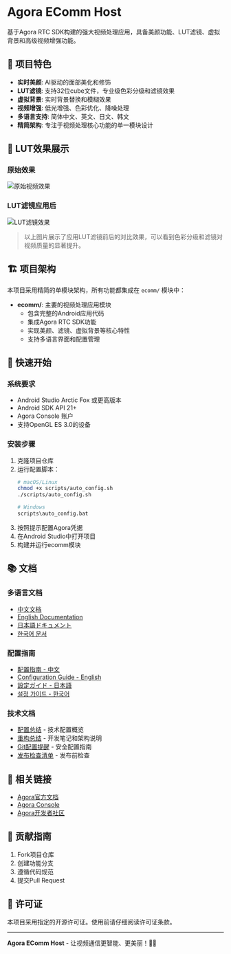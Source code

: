 # Agora EComm Host

基于Agora RTC SDK构建的强大视频处理应用，具备美颜功能、LUT滤镜、虚拟背景和高级视频增强功能。

## 🌟 项目特色

- **实时美颜**: AI驱动的面部美化和修饰
- **LUT滤镜**: 支持32位cube文件，专业级色彩分级和滤镜效果
- **虚拟背景**: 实时背景替换和模糊效果
- **视频增强**: 低光增强、色彩优化、降噪处理
- **多语言支持**: 简体中文、英文、日文、韩文
- **精简架构**: 专注于视频处理核心功能的单一模块设计

## 📸 LUT效果展示

### 原始效果
![原始视频效果](docs/imgs/Screenshot_20250811-170043_EComm%20Video%20Process%20Extension.jpg)

### LUT滤镜应用后
![LUT滤镜效果](docs/imgs/Screenshot_20250811-170112_EComm%20Video%20Process%20Extension.jpg)

> 以上图片展示了应用LUT滤镜前后的对比效果，可以看到色彩分级和滤镜对视频质量的显著提升。

## 🏗️ 项目架构

本项目采用精简的单模块架构，所有功能都集成在 `ecomm/` 模块中：

- **ecomm/**: 主要的视频处理应用模块
  - 包含完整的Android应用代码
  - 集成Agora RTC SDK功能
  - 实现美颜、滤镜、虚拟背景等核心特性
  - 支持多语言界面和配置管理

## 🚀 快速开始

### 系统要求
- Android Studio Arctic Fox 或更高版本
- Android SDK API 21+
- Agora Console 账户
- 支持OpenGL ES 3.0的设备

### 安装步骤
1. 克隆项目仓库
2. 运行配置脚本：
   ```bash
   # macOS/Linux
   chmod +x scripts/auto_config.sh
   ./scripts/auto_config.sh
   
   # Windows
   scripts\auto_config.bat
   ```
3. 按照提示配置Agora凭据
4. 在Android Studio中打开项目
5. 构建并运行ecomm模块

## 📚 文档

### 多语言文档
- [中文文档](docs/README_zh-CN.md)
- [English Documentation](docs/README_en-US.md)
- [日本語ドキュメント](docs/README_ja-JP.md)
- [한국어 문서](docs/README_ko-KR.md)

### 配置指南
- [配置指南 - 中文](docs/README_CONFIGURATION_zh-CN.md)
- [Configuration Guide - English](docs/README_CONFIGURATION_en-US.md)
- [設定ガイド - 日本語](docs/README_CONFIGURATION_ja-JP.md)
- [설정 가이드 - 한국어](docs/README_CONFIGURATION_ko-KR.md)

### 技术文档
- [配置总结](docs/CONFIGURATION_SUMMARY.md) - 技术配置概览
- [重构总结](ecomm/REFACTORING_SUMMARY.md) - 开发笔记和架构说明
- [Git配置提醒](docs/GIT_IGNORE_NOTICE.md) - 安全配置指南
- [发布检查清单](docs/RELEASE_CHECKLIST.md) - 发布前检查

## 🔗 相关链接

- [Agora官方文档](https://docs.agora.io/en/)
- [Agora Console](https://console.agora.io/)
- [Agora开发者社区](https://docs.agora.io/en/)

## 🤝 贡献指南

1. Fork项目仓库
2. 创建功能分支
3. 遵循代码规范
4. 提交Pull Request

## 📄 许可证

本项目采用指定的开源许可证。使用前请仔细阅读许可证条款。

---

**Agora EComm Host** - 让视频通信更智能、更美丽！🎥✨
